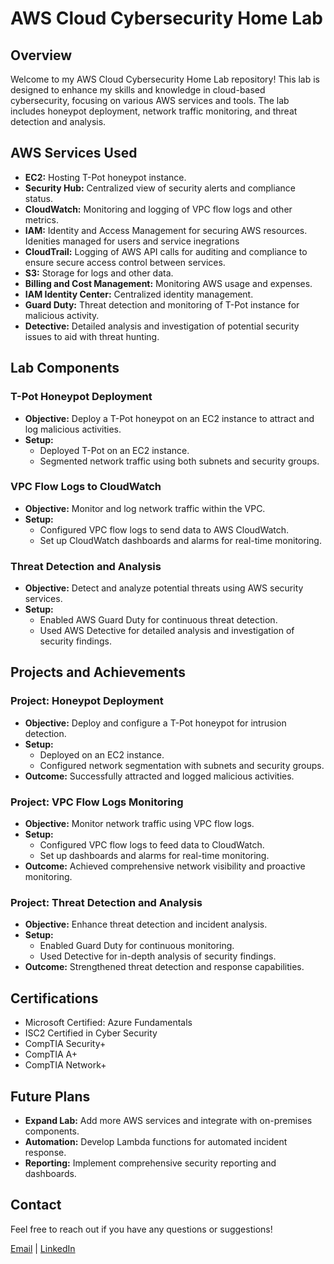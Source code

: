 # AWS Cloud Cybersecurity Home Lab

## Overview
Welcome to my AWS Cloud Cybersecurity Home Lab repository! This lab is designed to enhance my skills and knowledge in cloud-based cybersecurity, focusing on various AWS services and tools. The lab includes honeypot deployment, network traffic monitoring, and threat detection and analysis.

## AWS Services Used
- **EC2:** Hosting T-Pot honeypot instance.
- **Security Hub:** Centralized view of security alerts and compliance status.
- **CloudWatch:** Monitoring and logging of VPC flow logs and other metrics.
- **IAM:** Identity and Access Management for securing AWS resources. Idenities managed for users and service inegrations
- **CloudTrail:** Logging of AWS API calls for auditing and compliance to ensure secure access control between services.
- **S3:** Storage for logs and other data.
- **Billing and Cost Management:** Monitoring AWS usage and expenses.
- **IAM Identity Center:** Centralized identity management.
- **Guard Duty:** Threat detection and monitoring of T-Pot instance for malicious activity.
- **Detective:** Detailed analysis and investigation of potential security issues to aid with threat hunting.

## Lab Components

### T-Pot Honeypot Deployment
- **Objective:** Deploy a T-Pot honeypot on an EC2 instance to attract and log malicious activities.
- **Setup:**
  - Deployed T-Pot on an EC2 instance.
  - Segmented network traffic using both subnets and security groups.

### VPC Flow Logs to CloudWatch
- **Objective:** Monitor and log network traffic within the VPC.
- **Setup:**
  - Configured VPC flow logs to send data to AWS CloudWatch.
  - Set up CloudWatch dashboards and alarms for real-time monitoring.

### Threat Detection and Analysis
- **Objective:** Detect and analyze potential threats using AWS security services.
- **Setup:**
  - Enabled AWS Guard Duty for continuous threat detection.
  - Used AWS Detective for detailed analysis and investigation of security findings.

## Projects and Achievements

### Project: Honeypot Deployment
- **Objective:** Deploy and configure a T-Pot honeypot for intrusion detection.
- **Setup:**
  - Deployed on an EC2 instance.
  - Configured network segmentation with subnets and security groups.
- **Outcome:** Successfully attracted and logged malicious activities.

### Project: VPC Flow Logs Monitoring
- **Objective:** Monitor network traffic using VPC flow logs.
- **Setup:**
  - Configured VPC flow logs to feed data to CloudWatch.
  - Set up dashboards and alarms for real-time monitoring.
- **Outcome:** Achieved comprehensive network visibility and proactive monitoring.

### Project: Threat Detection and Analysis
- **Objective:** Enhance threat detection and incident analysis.
- **Setup:**
  - Enabled Guard Duty for continuous monitoring.
  - Used Detective for in-depth analysis of security findings.
- **Outcome:** Strengthened threat detection and response capabilities.

## Certifications
- Microsoft Certified: Azure Fundamentals
- ISC2 Certified in Cyber Security
- CompTIA Security+
- CompTIA A+
- CompTIA Network+

## Future Plans
- **Expand Lab:** Add more AWS services and integrate with on-premises components.
- **Automation:** Develop Lambda functions for automated incident response.
- **Reporting:** Implement comprehensive security reporting and dashboards.

## Contact
Feel free to reach out if you have any questions or suggestions!

[Email](mailto:your-email@example.com) | [LinkedIn](https://www.linkedin.com/in/your-profile)
